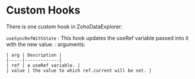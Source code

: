 # Custom Hooks

There is one custom hook in ZohoDataExplorer:

`useSyncRefWithState`
:   This hook updates the useRef variable passed into it with the new value.
:   arguments:

    | arg | Description |
    |-----|-------------|
    | ref | a useRef variable. |
    | value | the value to which ref.current will be set. |
